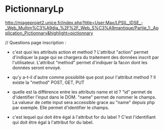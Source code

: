 # PictionnaryLp

http://miageprojet2.unice.fr/index.php?title=User:Max/LPSIL_IDSE_-_Web_Multim%C3%A9dia_%2F%2F_Web_S%C3%A9mantique/Partie_1:_Application_Pictionnary&highlight=pictionnary

// Questions page inscription :

- c'est quoi les attributs action et method ?
	L'attribut "action" permet d'indiquer la page qui se chargera du traitement des données inscrit par l'utilisateur.
	L'attribut "method" permet d'indiquer la facon dont les données seront envoyé. 

- qu'y a-t-il d'autre comme possiblité que post pour l'attribut method ?
	Il existe la "method" POST, GET, PUT 

- quelle est la différence entre les attributs name et id ? 
    "id" permet de d'identifier l'input dans le DOM.
    "name" permet de nommer le champs. La valueur de cette input sera accessible grace au "name" depuis php par exemple. Elle permet d'identifier le champs.
 
- c'est lequel qui doit être égal à l'attribut for du label ? 
	C'est l'identifiant qui doit être égal à l'attribut for du label.

